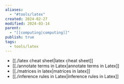 ```yaml
---
aliases:
  - "#tools/latex"
created: 2024-02-27
modified: 2024-03-14
parent:
  - "[[computing|computing]]"
publish: true
tags:
  - tools/latex
---
```

- [[./latex cheat sheet|latex cheat sheet]]
- [[./annotate terms in Latex|annotate terms in Latex]]
- [[./matrices in latex|matrices in latex]]
- [[./inference rules in Latex|inference rules in Latex]]